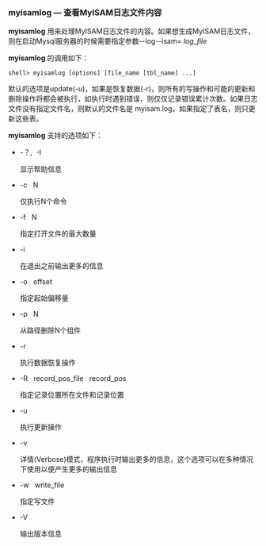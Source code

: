 ### myisamlog — 查看MyISAM日志文件内容

**myisamlog** 用来处理MyISAM日志文件的内容。如果想生成MyISAM日志文件，则在启动Mysql服务器的时候需要指定参数--log--isam= *log_file* 

**myisamlog** 的调用如下：
```shell
shell> myisamlog [options] [file_name [tbl_name] ...]
```

默认的选项是update(-u)，如果是恢复数据(-r)，则所有的写操作和可能的更新和删除操作将都会被执行，如执行时遇到错误，则仅仅记录错误累计次数。如果日志文件没有指定文件名，则默认的文件名是 myisam.log。如果指定了表名，则只更新这些表。

**myisamlog** 支持的选项如下：

* -？, &nbsp;-I

	显示帮助信息

* -c	 &nbsp;&nbsp;N

	仅执行N个命令

* -f &nbsp;&nbsp;N

	指定打开文件的最大数量

* -i

	在退出之前输出更多的信息

* -o &nbsp;&nbsp;offset

	指定起始偏移量

* -p &nbsp;&nbsp;N

	从路径删除N个组件

* -r

	执行数据恢复操作

* -R &nbsp;&nbsp;record\_pos\_file &nbsp;&nbsp;record_pos

	指定记录位置所在文件和记录位置

* -u

	执行更新操作

* -v

	详情(Verbose)模式，程序执行时输出更多的信息，这个选项可以在多种情况下使用以便产生更多的输出信息

* -w &nbsp;&nbsp;write_file

	指定写文件

* -V

	输出版本信息



	
